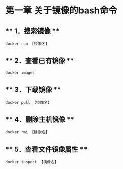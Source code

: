 第一章 关于镜像的bash命令  
====  
** 1．搜索镜像 **  
-------  
`docker run 【镜像名】`  

** 2．查看已有镜像 **  
-------  
`docker images`  

** 3．下载镜像 **  
-------  
`docker pull 【镜像名】`  

** 4．删除主机镜像 **  
-------  
`docker rmi 【镜像名】`  

** 5．查看文件镜像属性 **  
-------  
`docker inspect 【镜像名】`  
